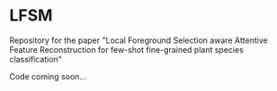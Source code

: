 # LFSM
Repository for the paper "Local Foreground Selection aware Attentive Feature Reconstruction for few-shot fine-grained plant species classification"




Code coming soon...
